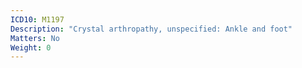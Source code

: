 ```yaml
---
ICD10: M1197
Description: "Crystal arthropathy, unspecified: Ankle and foot"
Matters: No
Weight: 0
---
```


